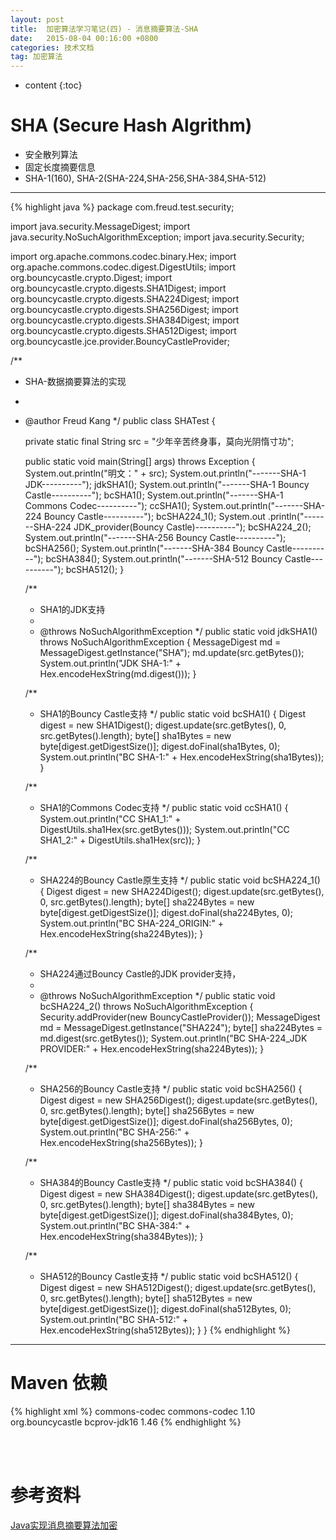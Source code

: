 ```yaml
---
layout: post
title:  加密算法学习笔记(四) - 消息摘要算法-SHA
date:   2015-08-04 00:16:00 +0800
categories: 技术文档
tag: 加密算法
---
```


* content
{:toc}


SHA (Secure Hash Algrithm)
=================================

* 安全散列算法
* 固定长度摘要信息
* SHA-1(160), SHA-2(SHA-224,SHA-256,SHA-384,SHA-512)

---

{% highlight java %}
package com.freud.test.security;

import java.security.MessageDigest;
import java.security.NoSuchAlgorithmException;
import java.security.Security;

import org.apache.commons.codec.binary.Hex;
import org.apache.commons.codec.digest.DigestUtils;
import org.bouncycastle.crypto.Digest;
import org.bouncycastle.crypto.digests.SHA1Digest;
import org.bouncycastle.crypto.digests.SHA224Digest;
import org.bouncycastle.crypto.digests.SHA256Digest;
import org.bouncycastle.crypto.digests.SHA384Digest;
import org.bouncycastle.crypto.digests.SHA512Digest;
import org.bouncycastle.jce.provider.BouncyCastleProvider;

/**
 * SHA-数据摘要算法的实现
 * 
 * @author Freud Kang
 */
public class SHATest {

	private static final String src = "少年辛苦终身事，莫向光阴惰寸功";

	public static void main(String[] args) throws Exception {
		System.out.println("明文：" + src);
		System.out.println("-------SHA-1 JDK----------");
		jdkSHA1();
		System.out.println("-------SHA-1 Bouncy Castle----------");
		bcSHA1();
		System.out.println("-------SHA-1 Commons Codec----------");
		ccSHA1();
		System.out.println("-------SHA-224 Bouncy Castle----------");
		bcSHA224_1();
		System.out
				.println("-------SHA-224 JDK_provider(Bouncy Castle)----------");
		bcSHA224_2();
		System.out.println("-------SHA-256 Bouncy Castle----------");
		bcSHA256();
		System.out.println("-------SHA-384 Bouncy Castle----------");
		bcSHA384();
		System.out.println("-------SHA-512 Bouncy Castle----------");
		bcSHA512();
	}

	/**
	 * SHA1的JDK支持
	 * 
	 * @throws NoSuchAlgorithmException
	 */
	public static void jdkSHA1() throws NoSuchAlgorithmException {
		MessageDigest md = MessageDigest.getInstance("SHA");
		md.update(src.getBytes());
		System.out.println("JDK SHA-1:" + Hex.encodeHexString(md.digest()));
	}

	/**
	 * SHA1的Bouncy Castle支持
	 */
	public static void bcSHA1() {
		Digest digest = new SHA1Digest();
		digest.update(src.getBytes(), 0, src.getBytes().length);
		byte[] sha1Bytes = new byte[digest.getDigestSize()];
		digest.doFinal(sha1Bytes, 0);
		System.out.println("BC SHA-1:" + Hex.encodeHexString(sha1Bytes));
	}

	/**
	 * SHA1的Commons Codec支持
	 */
	public static void ccSHA1() {
		System.out.println("CC SHA1_1:" + DigestUtils.sha1Hex(src.getBytes()));
		System.out.println("CC SHA1_2:" + DigestUtils.sha1Hex(src));
	}

	/**
	 * SHA224的Bouncy Castle原生支持
	 */
	public static void bcSHA224_1() {
		Digest digest = new SHA224Digest();
		digest.update(src.getBytes(), 0, src.getBytes().length);
		byte[] sha224Bytes = new byte[digest.getDigestSize()];
		digest.doFinal(sha224Bytes, 0);
		System.out.println("BC SHA-224_ORIGIN:"
				+ Hex.encodeHexString(sha224Bytes));
	}

	/**
	 * SHA224通过Bouncy Castle的JDK provider支持，
	 * 
	 * @throws NoSuchAlgorithmException
	 */
	public static void bcSHA224_2() throws NoSuchAlgorithmException {
		Security.addProvider(new BouncyCastleProvider());
		MessageDigest md = MessageDigest.getInstance("SHA224");
		byte[] sha224Bytes = md.digest(src.getBytes());
		System.out.println("BC SHA-224_JDK PROVIDER:"
				+ Hex.encodeHexString(sha224Bytes));
	}

	/**
	 * SHA256的Bouncy Castle支持
	 */
	public static void bcSHA256() {
		Digest digest = new SHA256Digest();
		digest.update(src.getBytes(), 0, src.getBytes().length);
		byte[] sha256Bytes = new byte[digest.getDigestSize()];
		digest.doFinal(sha256Bytes, 0);
		System.out.println("BC SHA-256:" + Hex.encodeHexString(sha256Bytes));
	}

	/**
	 * SHA384的Bouncy Castle支持
	 */
	public static void bcSHA384() {
		Digest digest = new SHA384Digest();
		digest.update(src.getBytes(), 0, src.getBytes().length);
		byte[] sha384Bytes = new byte[digest.getDigestSize()];
		digest.doFinal(sha384Bytes, 0);
		System.out.println("BC SHA-384:" + Hex.encodeHexString(sha384Bytes));
	}

	/**
	 * SHA512的Bouncy Castle支持
	 */
	public static void bcSHA512() {
		Digest digest = new SHA512Digest();
		digest.update(src.getBytes(), 0, src.getBytes().length);
		byte[] sha512Bytes = new byte[digest.getDigestSize()];
		digest.doFinal(sha512Bytes, 0);
		System.out.println("BC SHA-512:" + Hex.encodeHexString(sha512Bytes));
	}
}
{% endhighlight %}

---

Maven 依赖
=================================

{% highlight xml %}
<dependencies>
	<dependency>
		<groupId>commons-codec</groupId>
		<artifactId>commons-codec</artifactId>
		<version>1.10</version>
	</dependency>
	<dependency>
		<groupId>org.bouncycastle</groupId>
		<artifactId>bcprov-jdk16</artifactId>
		<version>1.46</version>
	</dependency>
</dependencies>
{% endhighlight %}

<br />
<br />

参考资料
===========================

[Java实现消息摘要算法加密](http://www.imooc.com/learn/286?src=sugc)

<br />
<br />